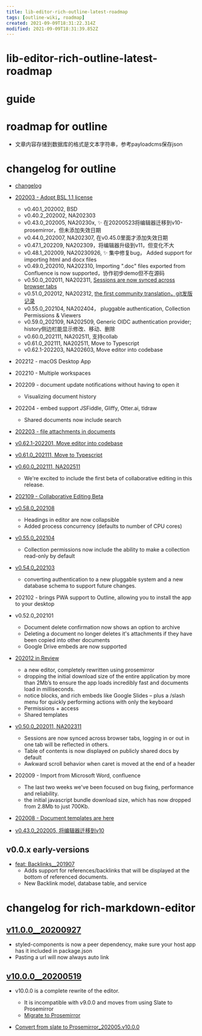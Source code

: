 ```yaml
---
title: lib-editor-rich-outline-latest-roadmap
tags: [outline-wiki, roadmap]
created: 2021-09-09T18:31:22.314Z
modified: 2021-09-09T18:31:39.852Z
---
```


# lib-editor-rich-outline-latest-roadmap

# guide

# roadmap for outline
- 文章内容存储到数据库的格式是文本字符串，参考payloadcms保存json
# changelog for outline
- [changelog](https://www.getoutline.com/changelog)
- [202003 - Adopt BSL 1.1 license](https://github.com/outline/outline/pull/1197)
  - v0.40.1_202002, BSD
  - v0.40.2_202002, NA202303
  - v0.43.0_202005, NA20230x, ✨ 在20200523将编辑器迁移到v10-prosemirror，但未添加失效日期
  - v0.44.0_202007, NA202307, 在v0.45.0里面才添加失效日期
  - v0.47.1_202209, NA202309，将编辑器升级到v11，但变化不大
  - v0.48.1_202009, NA20230926, ✨ 集中修复bug， Added support for importing html and docx files
  - v0.49.0_202010, NA202310, Importing ".doc" files exported from Confluence is now supported，协作初步demo但不在源码
  - v0.50.0_202011, NA202311, [Sessions are now synced across browser tabs](https://github.com/outline/outline/releases/tag/v0.50.0)
  - v0.51.0_202012, NA202312, [the first community translation，git发版记录](https://github.com/outline/outline/tags?after=v0.57.0)
  - v0.55.0_202104, NA202404， pluggable authentication, Collection Permissions & Viewers
  - v0.59.0_202109, NA202509, Generic OIDC authentication provider; history侧边栏能显示修改、移动、删除
  - v0.60.0_202111, NA202511, 支持collab
  - v0.61.0_202111, NA202511, Move to Typescript
  - v0.62.1-202203, NA202603, Move editor into codebase

- 202212 - macOS Desktop App

- 202210 - Multiple workspaces

- 202209 - document update notifications without having to open it
  - Visualizing document history

- 202204 - embed support JSFiddle, Gliffy, Otter.ai, tldraw
  - Shared documents now include search

- [202203 - file attachments in documents](https://www.getoutline.com/changelog/file-attachments)

- [v0.62.1-202201, Move editor into codebase](https://github.com/outline/outline/pull/2930)

- [v0.61.0_202111, Move to Typescript](https://github.com/outline/outline/pull/2783)

- [v0.60.0_202111, NA202511](https://github.com/outline/outline/releases/tag/v0.60.0)
  - We're excited to include the first beta of collaborative editing in this release.

- [202109 - Collaborative Editing Beta](https://www.getoutline.com/changelog/collaborative-editing)

- [v0.58.0_202108](https://github.com/outline/outline/releases/tag/v0.58.0)
  - Headings in editor are now collapsible
  - Added process concurrency (defaults to number of CPU cores)

- [v0.55.0_202104](https://github.com/outline/outline/releases/tag/v0.55.0)
  - Collection permissions now include the ability to make a collection read-only by default

- [v0.54.0_202103](https://github.com/outline/outline/releases/tag/v0.54.0)
  - converting authentication to a new pluggable system and a new database schema to support future changes.

- 202102 - brings PWA support to Outline, allowing you to install the app to your desktop

- v0.52.0_202101
  - Document delete confirmation now shows an option to archive 
  - Deleting a document no longer deletes it's attachments if they have been copied into other documents
  - Google Drive embeds are now supported

- [202012 in Review](https://www.getoutline.com/changelog/2020-in-review)
  - a new editor, completely rewritten using prosemirror
  - dropping the initial download size of the entire application by more than 2Mb’s to ensure the app loads incredibly fast and documents load in milliseconds.
  - notice blocks, and rich embeds like Google Slides – plus a /slash menu for quickly performing actions with only the keyboard
  - Permissions + access
  - Shared templates

- [v0.50.0_202011, NA202311](https://github.com/outline/outline/releases/tag/v0.50.0)
  - Sessions are now synced across browser tabs, logging in or out in one tab will be reflected in others. 
  - Table of contents is now displayed on publicly shared docs by default
  - Awkward scroll behavior when caret is moved at the end of a header

- 202009 - Import from Microsoft Word, confluence
  - The last two weeks we've been focused on bug fixing, performance and reliability. 
  - the initial javascript bundle download size, which has now dropped from 2.8Mb to just 700Kb.

- [202008 - Document templates are here](https://www.getoutline.com/changelog/document-templates)

- [v0.43.0_202005, 将编辑器迁移到v10](https://www.getoutline.com/changelog/v0.43.0)

## v0.0.x early-versions

- [feat: Backlinks__201907](https://github.com/outline/outline/pull/979)
  - Adds support for references/backlinks that will be displayed at the bottom of referenced documents.
  - New Backlink model, database table, and service
# changelog for rich-markdown-editor

## [v11.0.0__20200927](https://github.com/outline/rich-markdown-editor/releases/tag/v11.0.0)

- styled-components is now a peer dependency, make sure your host app has it included in package.json
- Pasting a url will now always auto link

## [v10.0.0__20200519](https://github.com/outline/rich-markdown-editor/releases/tag/v10.0.0)

- v10.0.0 is a complete rewrite of the editor. 
  - It is incompatible with v9.0.0 and moves from using Slate to Prosemirror
  - [Migrate to Prosemirror](https://github.com/outline/rich-markdown-editor/issues/134)

- [Convert from slate to Prosemirror_202005.v10.0.0](https://github.com/outline/rich-markdown-editor/pull/150)
